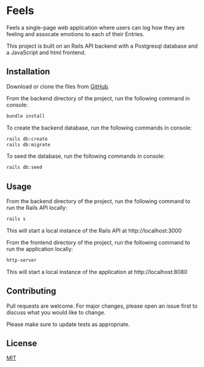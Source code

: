 # Feels

Feels a single-page web application where users can log how they are feeling and assocate emotions to each of their Entries.

This project is built on an Rails API backend with a Postgresql database and a JavaScript and html frontend. 

## Installation

Download or clone the files from [GitHub](https://github.com/jessegan/feels-js-project).

From the backend directory of the project, run the following command in console:
```bash
bundle install
```

To create the backend database, run the following commands in console:
```bash
rails db:create
rails db:migrate
```

To seed the database, run the following commands in console:
```bash
rails db:seed
```

## Usage

From the backend directory of the project, run the following command to run the Rails API locally:
```bash
rails s
```

This will start a local instance of the Rails API at http://localhost:3000

From the frontend directory of the project, run the following command to run the application locally:
```bash
http-server
```

This will start a local instance of the application at http://localhost:8080

## Contributing
Pull requests are welcome. For major changes, please open an issue first to discuss what you would like to change.

Please make sure to update tests as appropriate.

## License
[MIT](https://choosealicense.com/licenses/mit/)

